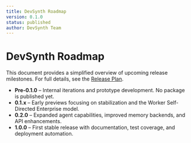 ```yaml
---
title: DevSynth Roadmap
version: 0.1.0
status: published
author: DevSynth Team
---
```


# DevSynth Roadmap

This document provides a simplified overview of upcoming release milestones. For full details, see the [Release Plan](release_plan.md).

- **Pre-0.1.0** – Internal iterations and prototype development. No package is published yet.
- **0.1.x** – Early previews focusing on stabilization and the Worker Self-Directed Enterprise model.
- **0.2.0** – Expanded agent capabilities, improved memory backends, and API enhancements.
- **1.0.0** – First stable release with documentation, test coverage, and deployment automation.

